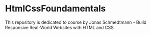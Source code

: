 # HtmlCssFoundamentals
This repository is dedicated to course by Jonas Schmedtmann - Build Responsive Real-World Websites with HTML and CSS
